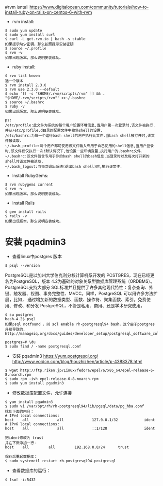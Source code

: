 #rvm isntall
https://www.digitalocean.com/community/tutorials/how-to-install-ruby-on-rails-on-centos-6-with-rvm

* rvm install:
```
$ sudo yum update
$ sudo yum install curl
$ curl -L get.rvm.io | bash -s stable
如果提示缺少密钥，那么按照提示安装密钥
$ source ~/.profile
$ rvm -v
如果出现版本，那么说明安装成功。
```
* ruby install:
```
$ rvm list known
选一个版本
$ rvm install 2.3.0
$ rvm use 2.3.0 --default
$ echo '[[ -s "$HOME/.rvm/scripts/rvm" ]] && . "$HOME/.rvm/scripts/rvm"' >>~/.bashrc
$ source ~/.bashrc
$ ruby -v
如果出现版本，那么说明安装成功。
```
```
ps:
/etc/profile:此文件为系统的每个用户设置环境信息,当用户第一次登录时,该文件被执行.并从/etc/profile.d目录的配置文件中搜集shell的设置.
/etc/bashrc:为每一个运行bash shell的用户执行此文件.当bash shell被打开时,该文件被读取.
~/.bash_profile:每个用户都可使用该文件输入专用于自己使用的shell信息,当用户登录时,该文件仅仅执行一次!默认情况下,他设置一些环境变量,执行用户的.bashrc文件.
~/.bashrc:该文件包含专用于你的bash shell的bash信息,当登录时以及每次打开新的shell时该文件被读取.
~/.bash_logout:当每次退出系统(退出bash shell)时,执行该文件.
```

* Install RubyGems:
```
$ rvm rubygems current
$ rvm -v
如果出现版本，那么说明安装成功。
```
* Install Rails
```
$ gem install rails
$ rails -v
如果出现版本，那么说明安装成功。
```
# 安装 pqadmin3
* 查看linux中postgres 版本
```
$ psql --version
```
PostgreSQL是以加州大学伯克利分校计算机系开发的 POSTGRES，现在已经更名为PostgreSQL，版本 4.2为基础的对象关系型数据库管理系统（ORDBMS）。PostgreSQL支持大部分 SQL标准并且提供了许多其他现代特性：复杂查询、外键、触发器、视图、事务完整性、MVCC。同样，PostgreSQL 可以用许多方法扩展，比如， 通过增加新的数据类型、函数、操作符、聚集函数、索引。免费使用、修改、和分发 PostgreSQL，不管是私用、商用、还是学术研究使用。
```
$ su postgres
bash-4.2$ psql
如果psql notfound ，则 scl enable rh-postgresql94 bash，这个由于postgres升级导致的，http://manageiq.org/docs/guides/developer_setup/postgresql_software_collection

postgres=# \du
$ sudo find / -name postgresql.conf
```
* 安装 pqadmin3
https://yum.postgresql.org/
http://www.voidcn.com/blog/houzhizhen/article/p-4388378.html
```
$ wget http://ftp.riken.jp/Linux/fedora/epel/6/x86_64/epel-release-6-8.noarch.rpm
$ sudo rpm -ivh epel-release-6-8.noarch.rpm
$ sudo yum install pgadmin3
```
* 修改数据库配置文件，允许连接
```
$ yum install pgadmin3
$ sudo vi /var/opt/rh/rh-postgresql94/lib/pgsql/data/pg_hba.conf
找到下面的内容：
# IPv4 local connections:
host    all             all             127.0.0.1/32            ident
# IPv6 local connections:
host    all             all             ::1/128                 ident

把ident修改为 trust 
并在下面添加一行：
host	all 		all 		192.168.0.0/24 		trust

保存后重起数据库：
$ sudo systemctl restart rh-postgresql94-postgresql
```
* 查看数据库的运行：
```
$ lsof -i:5432
```




